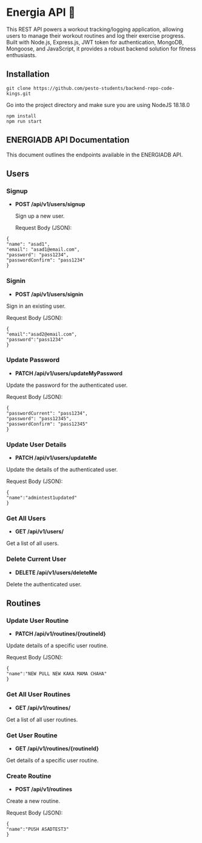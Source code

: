 # Energia API 💪

This REST API powers a workout tracking/logging application, allowing users to manage their workout routines and log their exercise progress. Built with Node.js, Express.js, JWT token for authentication, MongoDB, Mongoose, and JavaScript, it provides a robust backend solution for fitness enthusiasts.

## Installation

```
git clone https://github.com/pesto-students/backend-repo-code-kings.git
```
Go into the project directory and make sure you are using NodeJS 18.18.0

```
npm install
npm run start
```
## ENERGIADB API Documentation

This document outlines the endpoints available in the ENERGIADB API.

## Users

### Signup

- **POST /api/v1/users/signup**
  
  Sign up a new user.

  Request Body (JSON):
```
{
"name": "asad1",
"email": "asad1@email.com",
"password": "pass1234",
"passwordConfirm": "pass1234"
}
```


### Signin

- **POST /api/v1/users/signin**

Sign in an existing user.

Request Body (JSON):

```
{
"email":"asad2@email.com",
"password":"pass1234"
}
```

### Update Password

- **PATCH /api/v1/users/updateMyPassword**

Update the password for the authenticated user.

Request Body (JSON):

```
{
"passwordCurrent": "pass1234",
"password": "pass12345",
"passwordConfirm": "pass12345"
}
```


### Update User Details

- **PATCH /api/v1/users/updateMe**

Update the details of the authenticated user.

Request Body (JSON):

```
{
"name":"admintest1updated"
}
```

### Get All Users

- **GET /api/v1/users/**

Get a list of all users.

### Delete Current User

- **DELETE /api/v1/users/deleteMe**

Delete the authenticated user.

## Routines

### Update User Routine

- **PATCH /api/v1/routines/{routineId}**

Update details of a specific user routine.

Request Body (JSON):

```
{
"name":"NEW PULL NEW KAKA MAMA CHAHA"
}
```

### Get All User Routines

- **GET /api/v1/routines/**

Get a list of all user routines.

### Get User Routine

- **GET /api/v1/routines/{routineId}**

Get details of a specific user routine.

### Create Routine

- **POST /api/v1/routines**

Create a new routine.

Request Body (JSON):

```
{
"name":"PUSH ASADTEST3"
}
```



